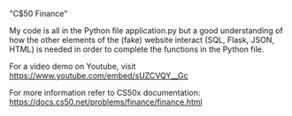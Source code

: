 "C$50 Finance"

My code is all in the Python file application.py
but a good understanding of how the other elements of the (fake) website interact 
(SQL, Flask, JSON, HTML) is needed in order to complete the functions in the Python file.

For a video demo on Youtube, visit https://www.youtube.com/embed/sUZCVQY__Gc

For more information refer to CS50x documentation: https://docs.cs50.net/problems/finance/finance.html
